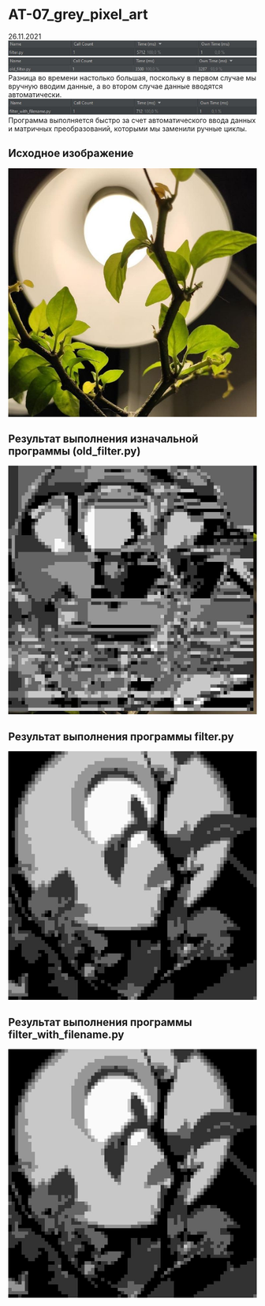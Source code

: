# AT-07_grey_pixel_art
26.11.2021<br>
<img src="time.jpg">
<img src="old_time.jpg">
<br>Разница во времени настолько большая, поскольку в первом случае мы вручную вводим данные, а во втором случае данные вводятся автоматически.<br>
<img src="time_after.jpg">
Программа выполняется быстро за счет автоматического ввода данных и матричных преобразований, которыми мы заменили ручные циклы.
<h2>Исходное изображение</h2>
<img src="img2.jpg">
<h2>Результат выполнения изначальной программы (old_filter.py)</h2>
<img src="res.jpg">
<h2>Результат выполнения программы filter.py</h2>
<img src="res2.jpg">
<h2>Результат выполнения программы filter_with_filename.py</h2>
<img src="res3.jpg">

